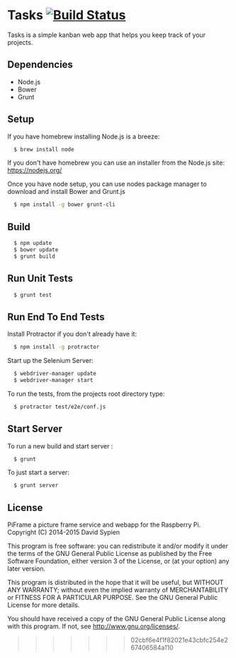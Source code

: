 # Tasks [![Build Status](https://travis-ci.org/dsypien/Tasks.svg?branch=master)](https://travis-ci.org/dsypien/Tasks)
Tasks is a simple kanban web app that helps you keep track of your projects.

Dependencies
------------
-  Node.js
-  Bower
-  Grunt

Setup
-----
If you have homebrew installing Node.js is a breeze:
```bash
  $ brew install node
```
If you don't have homebrew you can use an installer from the Node.js site:
https://nodejs.org/

Once you have node setup, you can use nodes package manager to download and install Bower and Grunt.js
```bash
  $ npm install -g bower grunt-cli 
```

Build
-----
```bash
  $ npm update
  $ bower update
  $ grunt build
```

Run Unit Tests
------------
```bash
  $ grunt test
```

Run End To End Tests
-----------
Install Protractor if you don't already have it:
```bash
  $ npm install -g protractor
```
Start up the Selenium Server:
```bash
  $ webdriver-manager update
  $ webdriver-manager start
```
To run the tests, from the projects root directory type:
```bash
  $ protractor test/e2e/conf.js
```

Start Server
------------
To run a new build and start server :
```bash
  $ grunt
```

To just start a server:
```bash
  $ grunt server
```

License
--------

PiFrame a picture frame service and webapp for the Raspberry Pi.
Copyright (C) 2014-2015  David Sypien

This program is free software: you can redistribute it and/or modify
it under the terms of the GNU General Public License as published by
the Free Software Foundation, either version 3 of the License, or
(at your option) any later version.

This program is distributed in the hope that it will be useful,
but WITHOUT ANY WARRANTY; without even the implied warranty of
MERCHANTABILITY or FITNESS FOR A PARTICULAR PURPOSE.  See the
GNU General Public License for more details.

You should have received a copy of the GNU General Public License
along with this program.  If not, see <http://www.gnu.org/licenses/>.
>>>>>>> 02cbf6e4f1f82021e43cbfc254e267406584a110
